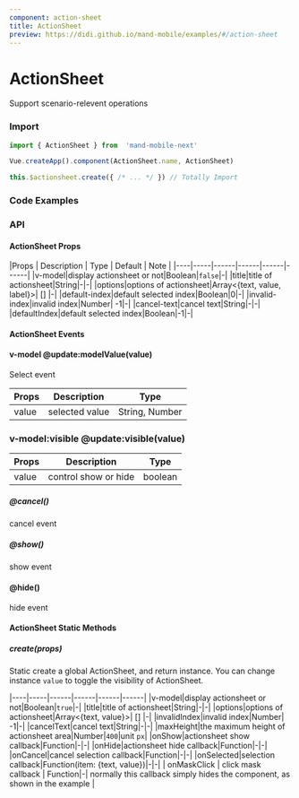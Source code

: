 ```yaml
---
component: action-sheet
title: ActionSheet
preview: https://didi.github.io/mand-mobile/examples/#/action-sheet
---
```


# ActionSheet


Support scenario-relevent operations

### Import

```javascript
import { ActionSheet } from  'mand-mobile-next'

Vue.createApp().component(ActionSheet.name, ActionSheet)

this.$actionsheet.create({ /* ... */ }) // Totally Import
```

### Code Examples

<demo-wrapper
  src="src/packages/action-sheet/demo"
/>

<!-- DEMO -->


### API

#### ActionSheet Props
|Props | Description | Type | Default | Note |
|----|-----|------|------|------|------|
|v-model|display actionsheet or not|Boolean|`false`|-|
|title|title of actionsheet|String|-|-|
|options|options of actionsheet|Array<{text, value, label}>| [] |-|
|default-index|default selected index|Boolean|0|-|
|invalid-index|invalid index|Number| -1|-|
|cancel-text|cancel text|String|-|-|
|defaultIndex|default selected index|Boolean|-1|-|

#### ActionSheet Events

#### <badge>v-model</badge> @update:modelValue(value)
Select event

| Props | Description | Type |
|----|-----|------|
| value | selected value | String, Number |

### <badge>v-model:visible</badge> @update:visible(value)

| Props | Description | Type |
|----|-----|------|
| value | control show or hide | boolean |

##### @cancel()

cancel event

##### @show()

show event

#### @hide()

hide event
#### ActionSheet Static Methods

##### create(props)
Static create a global ActionSheet, and return instance. You can change instance `value` to toggle the visibility of ActionSheet.

|----|-----|------|------|------|------|
|v-model|display actionsheet or not|Boolean|`true`|-|
|title|title of actionsheet|String|-|-|
|options|options of actionsheet|Array<{text, value}>| [] |-|
|invalidIndex|invalid index|Number| -1|-|
|cancelText|cancel text|String|-|-|
|maxHeight|the maximum height of actionsheet area|Number|`400`|unit `px`|
|onShow|actionsheet show callback|Function|-|-|
|onHide|actionsheet hide callback|Function|-|-|
|onCancel|cancel selection callback|Function|-|-|
|onSelected|selection callback|Function(item: {text, value})|-|-|
| onMaskClick | click mask callback | Function|-| normally this callback simply hides the component, as shown in the example |
